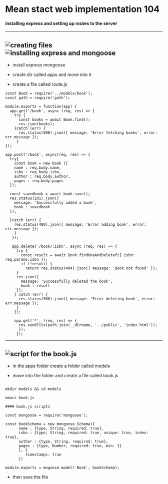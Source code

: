 # Mean stact web implementation 104

#### installing express and setting up routes  to the server

---
![creating files](https://github.com/user-attachments/assets/fb1b0683-322a-47e2-8049-46bb34618997)
![installing express and mongoose](https://github.com/user-attachments/assets/b33c5a07-60df-4b97-beeb-ddfbfb39aeca)
---


+ install express mongoose

+ create dir called apps and move into it

+ create a file called route.js

```
const Book = require('../models/book');
const path = require('path');

module.exports = function(app) {
  app.get('/book', async (req, res) => {
    try {
      const books = await Book.find();
      res.json(books);
    }catch (err) {
      res.status(500).json({ message: 'Error fetching books', error: err.message });
     }
});

app.post('/book', async(req, res) => {
  try{
    const book = new Book ({
    name : req.body.name,
    isbn : req.body.isbn,
    author : req.body.author,
    pages : req.body.pages
  });

  const savedbook = await book.save();
  res.status(201).json({
	message: 'Successfully added a book',
  	book : savedbook
  });

  }catch (err) {
    res.status(400).json({ message: 'Error adding book', error: err.message });
    }
   });

   app.delete('/book/:isbn', async (req, res) => {
     try {
       const result = await Book.findOneAndDeletef({ isbn: req.params.isbn });
       if (!result) {
         return res.status(404).json({ message: 'Book not found' });
	 }
	 res.json({
	   message: 'Successfully deleted the book',
	   book : result
	 });
	} catch (err) {
	  res.status(500).json({ message: 'Error deleting book', error: err.message });
	 }
	});

	app.get('*', (req, res) => {
	  res.sendFile(path.join(__dirname, '../public', 'index.html'));
	  });
	 });
```

----
![script for the book.js](https://github.com/user-attachments/assets/f4f70a34-c999-424a-abd8-3c9694c795d7)
----

+ in the apps folder create a folder called models

+ move into the folder and create a file called book.js

```

mkdir models && cd models

emacs book.js

#### book.js scripts

const mongoose = require('mongoose');

const bookSchema = new mongoose.Schema({
      name : {type, String, required: true},
      isbn : {type, String, required: true, unique: true, index: true},
      author : {type, String, required: true},
      pages : {type, Number, required: true, min: 1}
      }, {
      	 timestamps: true
      })

module.exports = mogoose.model('Book', bookSchema);

```

+ then save the file

